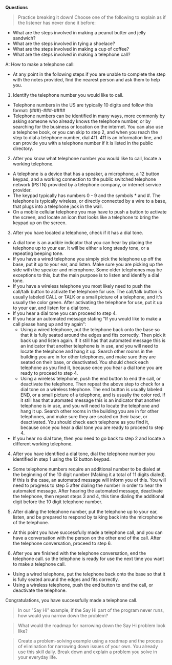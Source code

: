 **Questions**

> Practice breaking it down! Choose one of the following to explain as if the listener has never done it before:

* What are the steps involved in making a peanut butter and jelly sandwich?
* What are the steps involved in tying a shoelace?
* What are the steps involved in making a cup of coffee?
* What are the steps involved in making a telephone call?

A: How to make a telephone call:
* At any point in the following steps if you are unable to complete the step with the notes provided, find the nearest person and ask them to help you.

1. Identify the telephone number you would like to call.
* Telephone numbers in the US are typically 10 digits and follow this format: \(\#\#\#\)\-\#\#\#\-\#\#\#\#
* Telephone numbers can be identified in many ways, more commonly by asking someone who already knows the telephone number, or by searching for the business or location on the internet. You can also use a telephone book, or you can skip to step 2, and when you reach the step to dial a telephone number, dial 411. 411 is an information line, and can provide you with a telephone number if it is listed in the public directory.

2. After you know what telephone number you would like to call, locate a working telephone.
* A telephone is a device that has a speaker, a microphone, a 12 button keypad, and a working connection to the public switched telephone network \(PSTN\) provided by a telephone company, or internet service provider.
* The keypad typically has numbers 0 \- 9 and the symbols \* and \#. The telephone is typically wireless, or directly connected by a wire to a base, that plugs into a telephone jack in the wall.
* On a mobile cellular telephone you may have to push a button to activate the screen, and locate an icon that looks like a telephone to bring the keypad up on the screen.

3. After you have located a telephone, check if it has a dial tone.
* A dial tone is an audible indicator that you can hear by placing the telephone up to your ear. It will be either a long steady tone, or a repeating beeping tone.
* If you have a wired telephone you simply pick the telephone up off the base, put it up to your ear, and listen. Make sure you are picking up the side with the speaker and microphone. Some older telephones may be exceptions to this, but the main purpose is to listen and identify a dial tone.
* If you have a wireless telephone you most likely need to push the call\/talk button to activate the telephone for use. The call\/talk button is usually labeled CALL or TALK or a small picture of a telephone, and it's usually the color green. After activating the telephone for use, put it up to your ear, and listen for a dial tone.
* If you hear a dial tone you can proceed to step 4.
* If you hear an automated message stating "If you would like to make a call please hang up and try again":
  * Using a wired telephone, put the telephone back onto the base so that it is fully seated around the edges and fits correctly. Then pick it back up and listen again. If it still has that automated message this is an indicator that another telephone is in use, and you will need to locate the telephone and hang it up. Search other rooms in the building you are in for other telephones, and make sure they are seated on their base, or deactivated. You should check each telephone as you find it, because once you hear a dial tone you are ready to proceed to step 4.
  * Using a wireless telephone, push the end button to end the call, or deactivate the telephone. Then repeat the above step to check for a dial tone on a wireless telephone. The end button is usually labeled END, or a small picture of a telephone, and is usually the color red. If it still has that automated message this is an indicator that another telephone is in use, and you will need to locate the telephone and hang it up. Search other rooms in the building you are in for other telephones, and make sure they are seated on their base, or deactivated. You should check each telephone as you find it, because once you hear a dial tone you are ready to proceed to step 4.
* If you hear no dial tone, then you need to go back to step 2 and locate a different working telephone.

4. After you have identified a dial tone, dial the telephone number you identified in step 1 using the 12 button keypad.
* Some telephone numbers require an additional number to be dialed at the beginning of the 10 digit number (Making it a total of 11 digits dialed). If this is the case, an automated message will inform you of this. You will need to progress to step 5 after dialing the number in order to hear the automated message. After hearing the automated message, deactivate the telephone, then repeat steps 3 and 4, this time dialing the additional digit before the 10 digit telephone number.

5. After dialing the telephone number, put the telephone up to your ear, listen, and be prepared to respond by talking back into the microphone of the telephone.
* At this point you have successfully made a telephone call, and you can have a conversation with the person on the other end of the call. After the telephone conversation, proceed to step 6.

6. After you are finished with the telephone conversation, end the telephone call. so the telephone is ready for use the next time you want to make a telephone call.
* Using a wired telephone, put the telephone back onto the base so that it is fully seated around the edges and fits correctly.
* Using a wireless telephone, push the end button to end the call, or deactivate the telephone.

Congratulations, you have successfully made a telephone call.

> In our "Say Hi" example, if the Say Hi part of the program never runs, how would you narrow down the problem?

> What would the roadmap for narrowing down the Say Hi problem look like?

> Create a problem-solving example using a roadmap and the process of elimination for narrowing down issues of your own. You already use this skill daily. Break down and explain a problem you solve in your everyday life.
